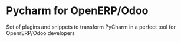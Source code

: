 # Pycharm for OpenERP/Odoo

Set of plugins and snippets to transform PyCharm in a perfect tool for OpenrERP/Odoo developers
